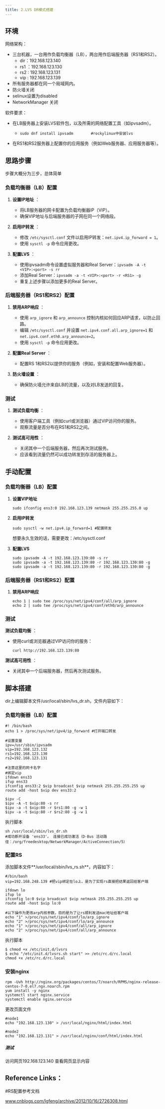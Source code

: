 ```yaml
---
title: 2.LVS DR模式搭建
---
```

## 环境

网络架构：

* 三台机器，一台用作负载均衡器（LB），两台用作后端服务器（RS1和RS2）。
  * dir：192.168.123.140
  * rs1 ：192.168.123.130
  * rs2 : 192.168.123.131
  * vip : 192.168.123.139
* 所有服务器都在同一个局域网内。
* 防火墙关闭
* selinux设置为disabled
* NetworkManager 关闭

软件要求：

* 在LB服务器上安装LVS软件包，以及所需的网络配置工具（如ipvsadm）。
  * ```
    sudo dnf install ipvsadm		#rockylinux中安装lvs
    ```
* 在RS1和RS2服务器上配置你的应用服务（例如Web服务器、应用服务器等）。

## 思路步骤

步骤大概分为三步，总体简单

### 负载均衡器（LB）配置

1. **设置IP地址** ：

   * 将LB服务器的网卡配置为负载均衡器IP（VIP）。
   * 确保VIP地址与后端服务器的子网在同一个网络段。
2. **启用IP转发** ：

   * 修改 `/etc/sysctl.conf` 文件以启用IP转发：`net.ipv4.ip_forward = 1`。
   * 使用 `sysctl -p` 命令应用更改。
3. **配置LVS** ：

   * 使用ipvsadm命令设置虚拟服务器和Real Server：`ipvsadm -A -t <VIP>:<port> -s rr`
   * 添加Real Server：`ipvsadm -a -t <VIP>:<port> -r <RS1> -g`
   * 重复上述步骤以添加更多的Real Server。

### 后端服务器（RS1和RS2）配置

1. **禁用ARP响应** ：

   * 使用 `arp_ignore` 和 `arp_announce` 控制内核如何回应ARP请求，以防止回路。
   * 编辑 `/etc/sysctl.conf` 并设置 `net.ipv4.conf.all.arp_ignore=1` 和 `net.ipv4.conf.eth0.arp_announce=2`。
   * 使用 `sysctl -p` 命令应用更改。
2. **配置Real Server** ：

   * 配置RS	1和RS2以提供你的服务（例如，安装和配置Web服务器）。
3. **防火墙设置** ：

   * 确保防火墙允许来自LB的流量，以及对LB发送的回复。

### 测试

1. **测试负载均衡** ：

   * 使用客户端工具（例如curl或浏览器）通过VIP访问你的服务。
   * 观察流量是否分布在RS1和RS2之间。
2. **测试高可用性** ：

   * 关闭其中一个后端服务器，然后再次测试服务。
   * 应该看到流量仍然可以成功转发到存活的服务器上。

## 手动配置

### 负载均衡器（LB）配置

1. **设置VIP地址**

   ```
   sudo ifconfig ens3:0 192.168.123.139 netmask 255.255.255.0 up
   ```
2. **启用IP转发**

   ```
   sudo sysctl -w net.ipv4.ip_forward=1	#配置转发
   ```

   想要永久生效的话，需要更改：/etc/sysctl.conf
3. **配置LVS**

   ```
   sudo ipvsadm -A -t 192.168.123.139:80 -s rr
   sudo ipvsadm -a -t 192.168.123.139:80 -r 192.168.123.130:80 -g
   sudo ipvsadm -a -t 192.168.123.139:80 -r 192.168.123.130:80 -g
   ```

### 后端服务器（RS1和RS2）配置

1. **禁用ARP响应**

   ```
   echo 1 | sudo tee /proc/sys/net/ipv4/conf/all/arp_ignore
   echo 2 | sudo tee /proc/sys/net/ipv4/conf/eth0/arp_announce
   ```

### 测试

 **测试负载均衡** ：

* 使用curl或浏览器通过VIP访问你的服务：
  ```
  curl http://192.168.123.139:80
  ```

 **测试高可用性** ：

* 关闭其中一个后端服务器，然后再次测试服务。

## 脚本搭建

dir上编辑脚本文件/usr/local/sbin/lvs_dr.sh，文件内容如下：

### 负载均衡器（LB）配置

```
#! /bin/bash
echo 1 > /proc/sys/net/ipv4/ip_forward #打开端口转发

#设置变量
ipv=/usr/sbin/ipvsadm
vip=192.168.123.132
rs1=192.168.123.130
rs2=192.168.123.131

#注意这里的网卡名字
#绑定vip
ifdown ens33
ifup ens33
ifconfig ens33:2 $vip broadcast $vip netmask 255.255.255.255 up
route add -host $vip dev ens33:2

$ipv -C
$ipv -A -t $vip:80 -s rr
$ipv -a -t $vip:80 -r $rs1:80 -g -w 1
$ipv -a -t $vip:80 -r $rs2:80 -g -w 1
```

执行脚本

```
sh /usr/local/sbin/lvs_dr.sh
#成功断开设备 'ens33'。 连接已成功激活（D-Bus 活动路径：/org/freedesktop/NetworkManager/ActiveConnection/5）
```

### 配置RS

添加脚本文件**/usr/local/sbin/lvs_rs.sh**，内容如下：

```
#/bin/bash 
vip=192.168.248.139 #把vip绑定在lo上，是为了实现rs直接把结果返回给客户端 

ifdown lo 
ifup lo 
ifconfig lo:0 $vip broadcast $vip netmask 255.255.255.255 up 
route add -host $vip lo:0 

#以下操作为更改arp内核参数，目的是为了让rs顺利发送mac地址给客户端
echo "1" >/proc/sys/net/ipv4/conf/lo/arp_ignore 
echo "2" >/proc/sys/net/ipv4/conf/lo/arp_announce 
echo "1" >/proc/sys/net/ipv4/conf/all/arp_ignore 
echo "2" >/proc/sys/net/ipv4/conf/all/arp_announce
```

执行脚本

```
$ chmod +x /etc/init.d/lvsrs
$ echo "/etc/init.d/lvsrs.sh start" >> /etc/rc.d/rc.local
chmod +x /etc/rc.d/rc.local
```

### 安装nginx

```
rpm -Uvh http://nginx.org/packages/centos/7/noarch/RPMS/nginx-release-centos-7-0.el7.ngx.noarch.rpm
yum install -y nginx
systemctl start nginx.service
systemctl enable nginx.service
```

更改页面文件

```
#node1
echo "192.168.123.130" > /usr/local/nginx/html/index.html

#node2
echo "192.168.123.131" > /usr/local/nginx/conf/html/index.html
```

##### 测试

访问网页192.168.123.140 查看网页显示内容

## Reference Links：

#RS配置参考文档

www.cnblogs.com/lgfeng/archive/2012/10/16/2726308.html
